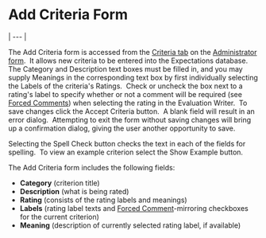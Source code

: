 #     Add Criteria Form 
| --- |

The Add Criteria form is accessed from the [Criteria tab](<7g8g.md>) on the [Administrator form](<7df4.md>).&nbsp; It allows new criteria to be entered into the Expectations database.&nbsp; The Category and Description text boxes must be filled in, and you may supply Meanings in the corresponding text box by first individually selecting the Labels of the criteria's Ratings.&nbsp; Check or uncheck the box next to a rating's label to specify whether or not a comment will be required (see [Forced Comments](<7crq.md>)) when selecting the rating in the Evaluation Writer.&nbsp; To save changes click the Accept Criteria button.&nbsp; A blank field will result in an error dialog.&nbsp; Attempting to exit the form without saving changes will bring up a confirmation dialog, giving the user another opportunity to save.

Selecting the Spell Check button checks the text in each of the fields for 
spelling.&nbsp; To view an example criterion select the Show Example button.

The Add Criteria form includes the following fields:

- **Category** (criterion title)
- **Description** (what is being rated)
- **Rating** (consists of the rating labels and meanings)
- **Labels** (rating label texts and [Forced Comment](<7crq.md>)-mirroring checkboxes for the current criterion)
- **Meaning** (description of currently selected rating label, if available)